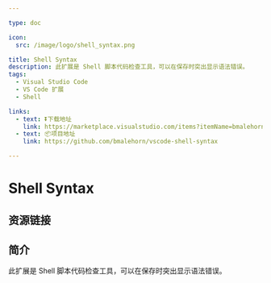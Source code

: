 ```yaml
---

type: doc

icon:
  src: /image/logo/shell_syntax.png

title: Shell Syntax
description: 此扩展是 Shell 脚本代码检查工具，可以在保存时突出显示语法错误。
tags:
  - Visual Studio Code
  - VS Code 扩展
  - Shell

links:
  - text: ⏬下载地址
    link: https://marketplace.visualstudio.com/items?itemName=bmalehorn.shell-syntax
  - text: 📦项目地址
    link: https://github.com/bmalehorn/vscode-shell-syntax

---
```


<ShowLogo />

# Shell Syntax

<ShowTags />

<ShowBreadcrumb />

## 资源链接

<ShowLinks />

## 简介

此扩展是 Shell 脚本代码检查工具，可以在保存时突出显示语法错误。
